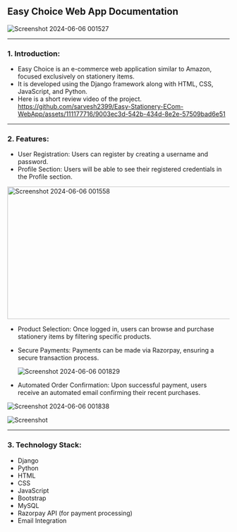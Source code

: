 ## Easy Choice Web App Documentation


![Screenshot 2024-06-06 001527](https://github.com/sarvesh2399/Easy-Stationery-ECom-WebApp/assets/111177716/6d3d0007-5750-4508-a94b-6ac14e5468b3)

-----

### 1. Introduction:

+ Easy Choice is an e-commerce web application similar to Amazon, focused exclusively on stationery items.
+ It is developed using the Django framework along with HTML, CSS, JavaScript, and Python.
+ Here is a short review video of the project.
https://github.com/sarvesh2399/Easy-Stationery-ECom-WebApp/assets/111177716/9003ec3d-542b-434d-8e2e-57509bad6e51

-----

### 2. Features:

+ User Registration: Users can register by creating a username and password.
+ Profile Section: Users will be able to see their registered credentials in the Profile section.

<img src="https://github.com/sarvesh2399/Easy-Stationery-ECom-WebApp/assets/111177716/ce5d83eb-0bd5-4468-ae58-8f60ca38187c" alt="Screenshot 2024-06-06 001558" width="600" height="300">


  
+ Product Selection: Once logged in, users can browse and purchase stationery items by filtering specific products.
+ Secure Payments: Payments can be made via Razorpay, ensuring a secure transaction process.

  ![Screenshot 2024-06-06 001829](https://github.com/sarvesh2399/Easy-Stationery-ECom-WebApp/assets/111177716/70f0e3a2-d9b8-4468-97a9-0dd377d6ee66)
  
+ Automated Order Confirmation: Upon successful payment, users receive an automated email confirming their recent purchases.

![Screenshot 2024-06-06 001838](https://github.com/sarvesh2399/Easy-Stationery-ECom-WebApp/assets/111177716/5fbde7b8-021c-45ee-b320-924313a2d6c6)

![Screenshot](https://github.com/sarvesh2399/Easy-Stationery-ECom-WebApp/assets/111177716/465c50f3-4edf-4d1f-a516-84f0c933288d)

-----

### 3. Technology Stack:

+ Django
+ Python
+ HTML
+ CSS
+ JavaScript
+ Bootstrap
+ MySQL
+ Razorpay API (for payment processing)
+ Email Integration


